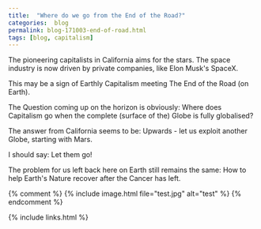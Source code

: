 ```yaml
---
title:  "Where do we go from the End of the Road?"
categories:  blog
permalink: blog-171003-end-of-road.html
tags: [blog, capitalism]
---
```


The pioneering capitalists in California aims for the stars.
The space industry is now driven by private companies,
like Elon Musk's SpaceX.

This may be a sign of Earthly Capitalism meeting
The End of the Road (on Earth).

The Question coming up on the horizon is obviously:
Where does Capitalism go when the complete (surface of the) Globe
is fully globalised?

The answer from California seems to be: Upwards - let us exploit
another Globe, starting with Mars.

I should say: Let them go!

The problem for us left back here on Earth still remains the same:
How to help Earth's Nature recover after the Cancer has left. 



{% comment %}
{% include image.html file="test.jpg" alt="test"  %}
{% endcomment %}



{% include links.html %}
